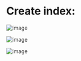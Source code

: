 # Create index:

![image](https://github.com/SubodhBagde/Splunk-fundamentals-1/assets/136182792/979fab8d-e10a-4d03-9016-6713ab185621)

![image](https://github.com/SubodhBagde/Splunk-fundamentals-1/assets/136182792/74bf4581-e328-4fad-b587-3589a138dbc2)

![image](https://github.com/SubodhBagde/Splunk-fundamentals-1/assets/136182792/357eaba4-4bbd-4a6f-9eb6-cb32fe2e537c)


